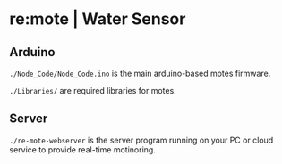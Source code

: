 # re:mote | Water Sensor

## Arduino

`./Node_Code/Node_Code.ino` is the main arduino-based motes firmware.

`./Libraries/` are required libraries for motes.

## Server

`./re-mote-webserver` is the server program running on your PC or cloud service to provide real-time motinoring.